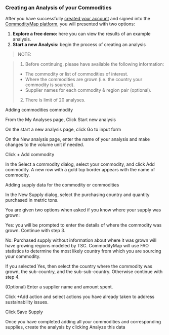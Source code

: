 ### Creating an Analysis of your Commodities

After you have successfully [created your account](https://portal.commoditymap.org/signup) and signed into the [CommodityMap platform](https://portal.commoditymap.org/my-analyses), you will presented with two options:   

1. **Explore a free demo:** here you can view the results of an example analysis.
2. **Start a new Analysis:** begin the process of creating an analysis


> NOTE:

> 1. Before continuing, please have available the following information:
>- The commodity or list of commodities of interest.
> - Where the commodities are grown (i.e. the country your commodity is sourced).
> - Supplier names for each commodity & region pair (optional).
> 2. There is limit of 20 analyses. 

Adding commodities 
commodity

From the My Analyses page, Click Start new analysis 

On the start a new analysis page, click Go to input form 

On the New analysis page, enter the name of your analysis and make changes to the volume unit if needed.   

Click  + Add commodity 

In the Select a commodity dialog, select your commodity, and click Add commodity. A new row with a gold top border appears with the name of commodity. 

Adding supply data for the commodity or commodities 

In the New Supply dialog, select the purchasing country and quantity purchased in metric tons. 

You are given two options when asked if you know where your supply was grown: 

Yes: you will be prompted to enter the details of where the commodity was grown. Continue with step 3.  

 

No: Purchased supply without information about where it was grown will have growing regions modeled by TSC. CommodityMap will use FAO statistics to determine the most likely country from which you are sourcing your commodity. 

 

If you selected Yes, then select the country where the commodity was grown, the sub-country, and the sub-sub-country. Otherwise continue with step 4.  

(Optional) Enter a supplier name and amount spent. 

Click +Add action and select actions you have already taken to address sustainability issues.  

Click Save Supply 

Once you have completed adding all your commodities and corresponding supplies, create the analysis by clicking Analyze this data 

 